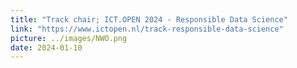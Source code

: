 ```yaml
---
title: "Track chair; ICT.OPEN 2024 - Responsible Data Science"
link: "https://www.ictopen.nl/track-responsible-data-science"
picture: ../images/NWO.png
date: 2024-01-10
---
```

